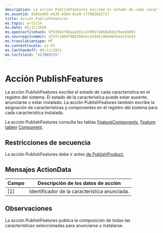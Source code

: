 ```yaml
---
description: La acción PublishFeatures escribe el estado de cada característica en el registro del sistema.
ms.assetid: 8205e865-e625-43b9-8ce9-cff8026b2717
title: Acción PublishFeatures
ms.topic: article
ms.date: 05/31/2018
ms.openlocfilehash: 9f5356ef89aa2651c470917a9b8d81b79ee83d01
ms.sourcegitcommit: d75fc10b9f0825bbe5ce5045c90d4045e3c53243
ms.translationtype: MT
ms.contentlocale: es-ES
ms.lasthandoff: 09/13/2021
ms.locfileid: "127069725"
---
```

# <a name="publishfeatures-action"></a>Acción PublishFeatures

La acción PublishFeatures escribe el estado de cada característica en el registro del sistema. El estado de la característica puede estar ausente, anunciarse o estar instalado. La acción PublishFeatures también escribe la asignación de características y componentes en el registro del sistema para cada característica instalada.

La acción PublishFeatures consulta las tablas [FeatureComponents](featurecomponents-table.md), [Feature table](feature-table.md)y [Component](component-table.md).

## <a name="sequence-restrictions"></a>Restricciones de secuencia

La acción PublishFeatures debe ir antes [de PublishProduct.](publishproduct-action.md)

## <a name="actiondata-messages"></a>Mensajes ActionData



| Campo | Descripción de los datos de acción        |
|-------|-----------------------------------|
| \[1\] | Identificador de la característica anunciada. |



 

## <a name="remarks"></a>Observaciones

La acción PublishFeatures publica la composición de todas las características seleccionadas para anunciarse o instalarse.

 

 



